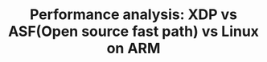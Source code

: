 ---
categories:
- bkk19
description: '> This session will discuss about the performance and feature comparison
  amongst the different data path implementations which includes native Linux data
  path vs the XDP vs a decade old open source data path implementation. All these
  performance comparison would be done on NXPs ARM core.'
future_image:
  featured: 'true'
  path: /assets/images/featured-images/bkk19/BKK19-405.png
session_attendee_num: '1'
session_id: BKK19-405
session_room: Session Room 3 (Lotus 10)
session_slot:
  end_time: '2019-04-04 09:25:00'
  start_time: '2019-04-04 09:00:00'
session_speakers:
- speaker_bio: '> The author has more than 14 years of experience in Embedded Software
    Development for Networking products based on Linux. The author has worked on optimization
    of networking applications for RT and Non RT kernel. The author has also presented
    various paper on optimization of IPsec performance for multi-core platforms. Author
    holds a Bachelor degree in Electronics and Masters Degree in Computer Applications.'
  speaker_company: ''
  speaker_image: /assets/images/speakers/bkk19/sandeep-malik.jpg
  speaker_location: ''
  speaker_name: Sandeep Malik
  speaker_position: Sr Individual Contributor
  speaker_username: sandeep.malik
session_track: Networking
tag: session
tags:
- Open Source Development
- Linux Kernel
- Networking
title: 'Performance analysis: XDP vs ASF(Open source fast path) vs Linux on ARM'
---